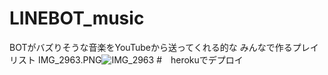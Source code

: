 # LINEBOT_music
BOTがバズりそうな音楽をYouTubeから送ってくれる的な
みんなで作るプレイリスト
IMG_2963.PNG![IMG_2963](https://user-images.githubusercontent.com/63449578/121124178-7082ca00-c85f-11eb-8eac-8a1bc5033ea2.PNG)
#　herokuでデプロイ

